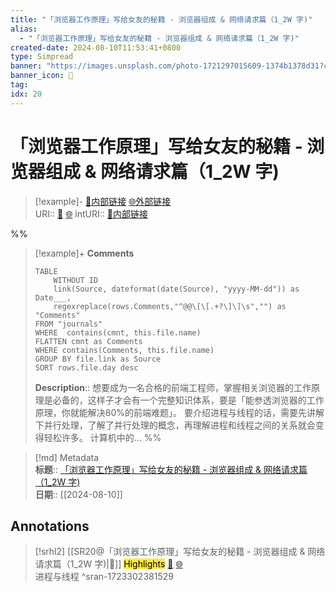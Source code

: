 ```yaml
---
title: "「浏览器工作原理」写给女友的秘籍 - 浏览器组成 & 网络请求篇（1_2W 字)"
alias: 
  - "「浏览器工作原理」写给女友的秘籍 - 浏览器组成 & 网络请求篇（1_2W 字)"
created-date: 2024-08-10T11:53:41+0800
type: Simpread
banner: "https://images.unsplash.com/photo-1721297015609-1374b1378d31?crop=entropy&cs=srgb&fm=jpg&ixid=M3w0Njc1ODd8MHwxfHJhbmRvbXx8fHx8fHwxfHwxNzIzMjYyMDA3fA&ixlib=rb-4.0.3&q=85&fit=crop&w=862&max-h=540 "
banner_icon: 🔖
tag: 
idx: 20
---
```


# 「浏览器工作原理」写给女友的秘籍 - 浏览器组成 & 网络请求篇（1_2W 字)

> [!example]- [🧷内部链接](<http://localhost:7026/unread/20>) [🌐外部链接](<>)    
> URI:: [🧷](<http://localhost:7026/unread/20>) [🌐](<>) 
> intURI:: [🧷内部链接](<http://localhost:7026/reading/20>)

%%
> [!example]+ **Comments**  
> ```dataview
> TABLE 
>     WITHOUT ID
>     link(Source, dateformat(date(Source), "yyyy-MM-dd")) as Date___, 
>     regexreplace(rows.Comments,"^@@\[\[.+?\]\]\s","") as "Comments"
> FROM "journals"
> WHERE  contains(cmnt, this.file.name)
> FLATTEN cmnt as Comments
> WHERE contains(Comments, this.file.name)
> GROUP BY file.link as Source
> SORT rows.file.day desc
> ```
>  **Description**:: 想要成为一名合格的前端工程师，掌握相关浏览器的工作原理是必备的，这样子才会有一个完整知识体系，要是「能参透浏览器的工作原理，你就能解决80%的前端难题」。 要介绍进程与线程的话，需要先讲解下并行处理，了解了并行处理的概念，再理解进程和线程之间的关系就会变得轻松许多。 计算机中的…
%%

> [!md] Metadata  
> **标题**:: [「浏览器工作原理」写给女友的秘籍 - 浏览器组成 & 网络请求篇（1_2W 字)](https://juejin.cn/post/6846687590540640263)  
> **日期**:: [[2024-08-10]]  

## Annotations


> [!srhl2] [[SR20@「浏览器工作原理」写给女友的秘籍 - 浏览器组成 & 网络请求篇（1_2W 字)|📄]] <mark style="background-color: #ffeb3b">Highlights</mark> [🧷](<http://localhost:7026/unread/20#id=1723302381529>) [🌐](<#id=1723302381529>)   
> 进程与线程
> ^sran-1723302381529


